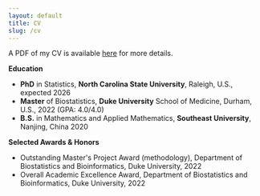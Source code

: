 ```yaml
---
layout: default
title: CV
slug: /cv
---
```

<p>  
   A PDF of my CV is available <a href="https://drive.google.com/file/d/1fWT5WNnBpqIcPXy0rGmVVk6eUGiyzW8t/view?usp=sharing" target="_blank">here</a> for more details.
</p>

<b> Education </b>
<p>
<ul>
   <li> <b>PhD</b> in Statistics, <b>North Carolina State University</b>, Raleigh, U.S., expected 2026</li>
   <li> <b>Master</b> of Biostatistics, <b>Duke University</b> School of Medicine, Durham, U.S., 2022 (GPA: 4.0/4.0)</li>
   <li> <b>B.S.</b> in Mathematics and Applied Mathematics, <b>Southeast University</b>, Nanjing, China 2020</li>
</ul>
</p>

<b> Selected Awards & Honors </b>
<p>
<ul>
   <li> Outstanding Master's Project Award (methodology), Department of Biostatistics and Bioinformatics, Duke University, 2022</li>
   <li> Overall Academic Excellence Award, Department of Biostatistics and Bioinformatics, Duke University, 2022</li>
</ul>
</p>

<br />

